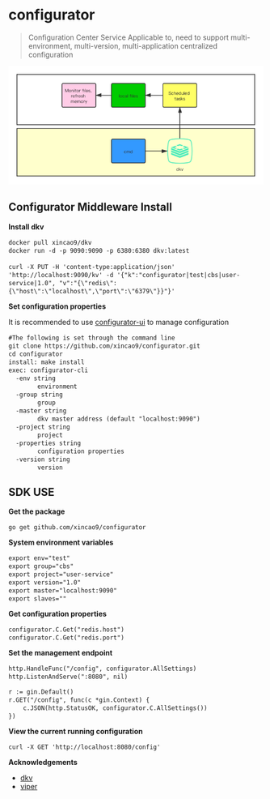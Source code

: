 # configurator

>Configuration Center Service Applicable to, need to support multi-environment, multi-version, multi-application centralized configuration

![architectures](https://raw.githubusercontent.com/xincao9/configurator/master/configurator.png)


## Configurator Middleware Install

**Install dkv**

```
docker pull xincao9/dkv
docker run -d -p 9090:9090 -p 6380:6380 dkv:latest

curl -X PUT -H 'content-type:application/json' 'http://localhost:9090/kv' -d '{"k":"configurator|test|cbs|user-service|1.0", "v":"{\"redis\":{\"host\":\"localhost\",\"port\":\"6379\"}}"}'
```

**Set configuration properties**

It is recommended to use [configurator-ui](https://github.com/xincao9/configurator/tree/master/api) to manage configuration

```
#The following is set through the command line
git clone https://github.com/xincao9/configurator.git
cd configurator
install: make install
exec: configurator-cli
  -env string
    	environment
  -group string
    	group
  -master string
    	dkv master address (default "localhost:9090")
  -project string
    	project
  -properties string
    	configuration properties
  -version string
    	version
```

## SDK USE

**Get the package**

```
go get github.com/xincao9/configurator
```

**System environment variables**

```
export env="test"
export group="cbs"
export project="user-service"
export version="1.0"
export master="localhost:9090"
export slaves=""
```

**Get configuration properties**

```
configurator.C.Get("redis.host")
configurator.C.Get("redis.port")
```

**Set the management endpoint**

```
http.HandleFunc("/config", configurator.AllSettings)
http.ListenAndServe(":8080", nil)
```

```
r := gin.Default()
r.GET("/config", func(c *gin.Context) {
    c.JSON(http.StatusOK, configurator.C.AllSettings())
})
```

**View the current running configuration**

```
curl -X GET 'http://localhost:8080/config'
```

**Acknowledgements**

* [dkv](https://github.com/xincao9/dkv)
* [viper](https://github.com/spf13/viper)
